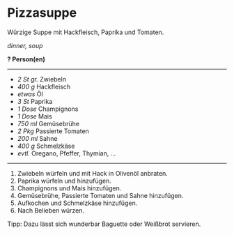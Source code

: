 # Pizzasuppe

Würzige Suppe mit Hackfleisch, Paprika und Tomaten.

*dinner, soup*

**? Person(en)**

---

- *2 St gr.* Zwiebeln
- *400 g* Hackfleisch
- *etwas* Öl
- *3 St* Paprika
- *1 Dose* Champignons
- *1 Dose* Mais
- *750 ml* Gemüsebrühe
- *2 Pkg* Passierte Tomaten
- *200 ml* Sahne
- *400 g* Schmelzkäse
- *evtl.* Oregano, Pfeffer, Thymian, ...

---

1. Zwiebeln würfeln und mit Hack in Olivenöl anbraten.
2. Paprika würfeln und hinzufügen.
3. Champignons und Mais hinzufügen.
4. Gemüsebrühe, Passierte Tomaten und Sahne hinzufügen.
5. Aufkochen und Schmelzkäse hinzufügen.
6. Nach Belieben würzen.

Tipp: Dazu lässt sich wunderbar Baguette oder Weißbrot servieren.
